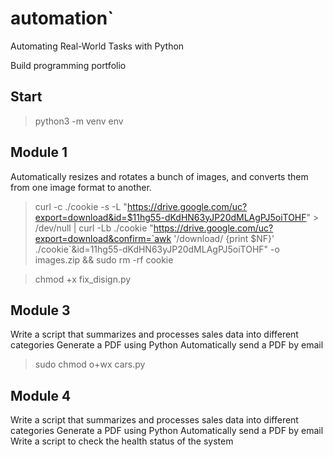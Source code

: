 # automation`

Automating Real-World Tasks with Python

Build programming portfolio

## Start

> python3 -m venv env

## Module 1

Automatically resizes and rotates a bunch of images, and converts them from one image format to another.

> curl -c ./cookie -s -L "https://drive.google.com/uc?export=download&id=$11hg55-dKdHN63yJP20dMLAgPJ5oiTOHF" > /dev/null | curl -Lb ./cookie "https://drive.google.com/uc?export=download&confirm=`awk '/download/ {print $NF}' ./cookie`&id=11hg55-dKdHN63yJP20dMLAgPJ5oiTOHF" -o images.zip && sudo rm -rf cookie

> chmod +x fix_disign.py

## Module 3
Write a script that summarizes and processes sales data into different categories
Generate a PDF using Python
Automatically send a PDF by email

>  sudo chmod o+wx cars.py

## Module 4

Write a script that summarizes and processes sales data into different categories
Generate a PDF using Python
Automatically send a PDF by email
Write a script to check the health status of the system
